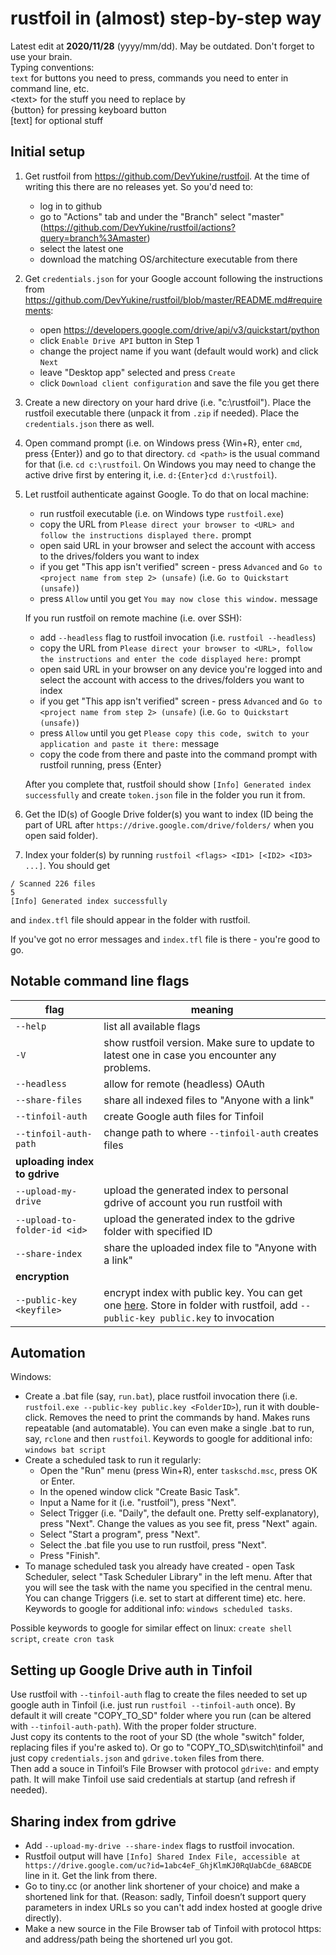 # rustfoil in (almost) step-by-step way
Latest edit at **2020/11/28** (yyyy/mm/dd). May be outdated. Don't forget to use your brain.  
Typing conventions:  
`text` for buttons you need to press, commands you need to enter in command line, etc.  
\<text\> for the stuff you need to replace by  
{button} for pressing keyboard button  
\[text\] for optional stuff

## Initial setup
1. Get rustfoil from https://github.com/DevYukine/rustfoil. At the time of writing this there are no releases yet. So you'd need to: 
    * log in to github
    * go to "Actions" tab and under the "Branch" select "master" (https://github.com/DevYukine/rustfoil/actions?query=branch%3Amaster)
    * select the latest one
    * download the matching OS/architecture executable from there
2. Get `credentials.json` for your Google account following the instructions from https://github.com/DevYukine/rustfoil/blob/master/README.md#requirements:
    * open https://developers.google.com/drive/api/v3/quickstart/python
    * click `Enable Drive API` button in Step 1
    * change the project name if you want (default would work) and click `Next`
    * leave "Desktop app" selected and press `Create`
    * click `Download client configuration` and save the file you get there
3. Create a new directory on your hard drive (i.e. "c:\rustfoil"). Place the rustfoil executable there (unpack it from `.zip` if needed). Place the `credentials.json` there as well.
4. Open command prompt (i.e. on Windows press {Win+R}, enter `cmd`, press {Enter}) and go to that directory. `cd <path>` is the usual command for that (i.e. `cd c:\rustfoil`. On Windows you may need to change the active drive first by entering it, i.e. `d:{Enter}cd d:\rustfoil`).
5. Let rustfoil authenticate against Google. To do that on local machine:
    * run rustfoil executable (i.e. on Windows type `rustfoil.exe`)
    * copy the URL from `Please direct your browser to <URL> and follow the instructions displayed there.` prompt 
    * open said URL in your browser and select the account with access to the drives/folders you want to index
    * if you get "This app isn't verified" screen - press `Advanced` and `Go to <project name from step 2> (unsafe)` (i.e. `Go to Quickstart (unsafe)`)
    * press `Allow` until you get `You may now close this window.` message  
    
    If you run rustfoil on remote machine (i.e. over SSH):
    * add `--headless` flag to rustfoil invocation (i.e. `rustfoil --headless`)
    * copy the URL from `Please direct your browser to <URL>, follow the instructions and enter the code displayed here:` prompt
    * open said URL in your browser on any device you're logged into and select the account with access to the drives/folders you want to index
    * if you get "This app isn't verified" screen - press `Advanced` and `Go to <project name from step 2> (unsafe)` (i.e. `Go to Quickstart (unsafe)`)
    * press `Allow` until you get `Please copy this code, switch to your application and paste it there:` message
    * copy the code from there and paste into the command prompt with rustfoil running, press {Enter}  
    
    After you complete that, rustfoil should show `[Info] Generated index successfully` and create `token.json` file in the folder you run it from. 
6. Get the ID(s) of Google Drive folder(s) you want to index (ID being the part of URL after `https://drive.google.com/drive/folders/` when you open said folder).
7. Index your folder(s) by running `rustfoil <flags> <ID1> [<ID2> <ID3> ...]`. You should get
```
/ Scanned 226 files                                                                                                    5
[Info] Generated index successfully
```
  and `index.tfl` file should appear in the folder with rustfoil.

If you've got no error messages and `index.tfl` file is there - you're good to go.

## Notable command line flags  
flag|meaning
---|---
`--help`|list all available flags
`-V`|show rustfoil version. Make sure to update to latest one in case you encounter any problems.
`--headless`|allow for remote (headless) OAuth
`--share-files`|share all indexed files to "Anyone with a link"
`--tinfoil-auth`|create Google auth files for Tinfoil
``--tinfoil-auth-path``|change path to where `--tinfoil-auth` creates files
**uploading index to gdrive**| 
`--upload-my-drive`|upload the generated index to personal gdrive of account you run rustfoil with
`--upload-to-folder-id <id>`|upload the generated index to the gdrive folder with specified ID
`--share-index`|share the uploaded index file to "Anyone with a link"
**encryption**| 
`--public-key <keyfile>`|encrypt index with public key. You can get one [here](https://blawar.github.io/tinfoil/files/public.key). Store in folder with rustfoil, add `--public-key public.key` to invocation

## Automation  
Windows:  
* Create a .bat file (say, `run.bat`), place rustfoil invocation there (i.e. `rustfoil.exe --public-key public.key <FolderID>`), run it with double-click. Removes the need to print the commands by hand. Makes runs repeatable (and automatable). You can even make a single .bat to run, say, `rclone` and then `rustfoil`. Keywords to google for additional info: `windows bat script`
* Create a scheduled task to run it regularly: 
  * Open the "Run" menu (press Win+R), enter `taskschd.msc`, press OK or Enter. 
  * In the opened window click "Create Basic Task".
  * Input a Name for it (i.e. "rustfoil"), press "Next".
  * Select Trigger (i.e. "Daily", the default one. Pretty self-explanatory), press "Next". Change the values as you see fit, press "Next" again.
  * Select "Start a program", press "Next".
  * Select the .bat file you use to run rustfoil, press "Next".
  * Press "Finish".
* To manage scheduled task you already have created - open Task Scheduler, select "Task Scheduler Library" in the left menu. After that you will see the task with the name you specified in the central menu. You can change Triggers (i.e. set to start at different time) etc. here. Keywords to google for additional info: `windows scheduled tasks`.  

Possible keywords to google for similar effect on linux: `create shell script`, `create cron task`

## Setting up Google Drive auth in Tinfoil 
Use rustfoil with `--tinfoil-auth` flag to create the files needed to set up google auth in Tinfoil (i.e. just run `rustfoil --tinfoil-auth` once).
By default it will create "COPY_TO_SD" folder where you run (can be altered with `--tinfoil-auth-path`). With the proper folder structure.  
Just copy its contents to the root of your SD (the whole "switch" folder, replacing files if you're asked to). Or go to "COPY_TO_SD\switch\tinfoil\" and just copy `credentials.json` and `gdrive.token` files from there.  
Then add a souce in Tinfoil’s File Browser with protocol `gdrive:` and empty path. It will make Tinfoil use said credentials at startup (and refresh if needed).

## Sharing index from gdrive
* Add `--upload-my-drive --share-index` flags to rustfoil invocation.  
* Rustfoil output will have `[Info] Shared Index File, accessible at https://drive.google.com/uc?id=1abc4eF_GhjKlmKJ0RqUabCde_68ABCDE` line in it. Get the link from there.
* Go to tiny.cc (or another link shortener of your choice) and make a shortened link for that. (Reason: sadly, Tinfoil doesn’t support query parameters in index URLs so you can't add index hosted at google drive directly).  
* Make a new source in the File Browser tab of Tinfoil with protocol https: and address/path being the shortened url you got.

